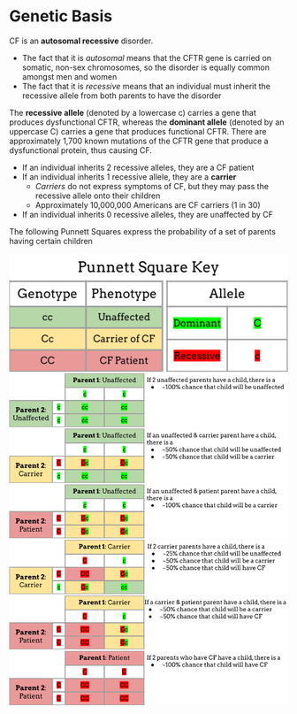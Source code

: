 # Genetic Basis

CF is an **autosomal recessive** disorder.
*   The fact that it is _autosomal_ means that the CFTR gene is carried on somatic, non-sex chromosomes, so the disorder is equally common amongst men and women
*   The fact that it is _recessive_ means that an individual must inherit the recessive allele from both parents to have the disorder

The **recessive allele** (denoted by a lowercase c) carries a gene that produces dysfunctional CFTR, whereas the **dominant allele** (denoted by an uppercase C) carries a gene that produces functional CFTR. There are approximately 1,700 known mutations of the CFTR gene that produce a dysfunctional protein, thus causing CF.
- If an individual inherits 2 recessive alleles, they are a CF patient
- If an individual inherits 1 recessive allele, they are a **carrier**
  - _Carriers_ do not express symptoms of CF, but they may pass the recessive allele onto their children
  - Approximately 10,000,000 Americans are CF carriers (1 in 30)
- If an individual inherits 0 recessive alleles, they are unaffected by CF

The following Punnett Squares express the probability of a set of parents having certain children

![Punnett Square Key](img/key.png)
![Unaffected & Unaffected Cross](img/Unaffected_Unaffected.png)
![Unaffected & Carrier Cross](img/Unaffected_Carrier.png)
![Unaffected & Patient Cross](img/Unaffected_Patient.png)
![Carrier & Carrier Cross](img/Carrier_Carrier1.png)
![Carrier & Patient Cross](img/Carrier_Patient.png)
![Patient & Patient Cross](img/Patient_Patient.png)
